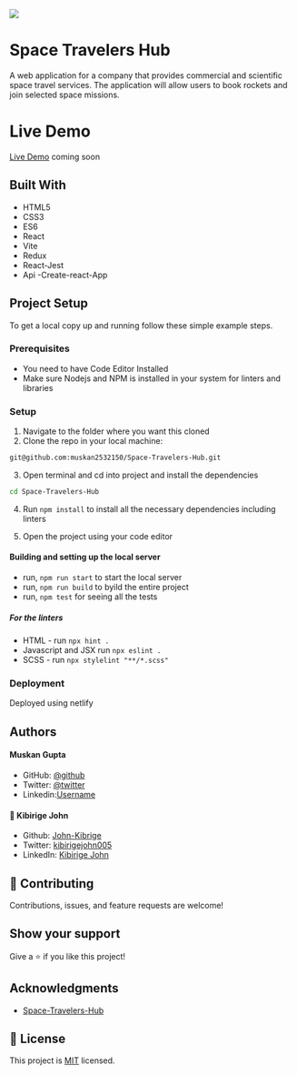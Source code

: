 ![](https://img.shields.io/badge/Microverse-blueviolet)

# Space Travelers Hub

A web application for a company that provides commercial and scientific space travel services. The application will allow users to book rockets and join selected space missions.

# Live Demo

[Live Demo]() coming soon

## Built With

- HTML5
- CSS3
- ES6
- React
- Vite
- Redux
- React-Jest
- Api
-Create-react-App

## Project Setup

To get a local copy up and running follow these simple example steps.

### Prerequisites

- You need to have Code Editor Installed
- Make sure Nodejs and NPM is installed in your system for linters and libraries

### Setup

1. Navigate to the folder where you want this cloned
2. Clone the repo in your local machine:

```bash
git@github.com:muskan2532150/Space-Travelers-Hub.git
```

3. Open terminal and cd into project and install the dependencies

```bash
cd Space-Travelers-Hub

```

4. Run `npm install` to install all the necessary dependencies including linters

5. Open the project using your code editor

#### Building and setting up the local server

- run, `npm run start` to start the local server
- run, `npm run build` to byild the entire project
- run, `npm test` for seeing all the tests

##### For the linters

- HTML - run `npx hint .`
- Javascript and JSX run `npx eslint .`
- SCSS - run `npx stylelint "**/*.scss"`

### Deployment

Deployed using netlify

## Authors

#### **Muskan Gupta**

- GitHub: [@github](https://github.com/muskan2532150)
- Twitter: [@twitter](muskan2532150)
- Linkedin:[Username](https://www.linkedin.com/in/muskan-gupta-869165225/)

#### 👤 **Kibirige John**

- Github: [John-Kibrige](https://github.com/John-Kibirige)
- Twitter: [kibirigejohn005](https://twitter.com/kibirigejohn005)
- LinkedIn: [Kibirige John](https://www.linkedin.com/in/kibirigejohn005/)

## 🤝 Contributing

Contributions, issues, and feature requests are welcome!

## Show your support

Give a ⭐️ if you like this project!

## Acknowledgments

- [Space-Travelers-Hub](https://github.com/microverseinc/curriculum-react-redux/blob/main/group-project/project_space_travelers_hub.md)

## 📝 License

This project is [MIT](./MIT.md) licensed.

